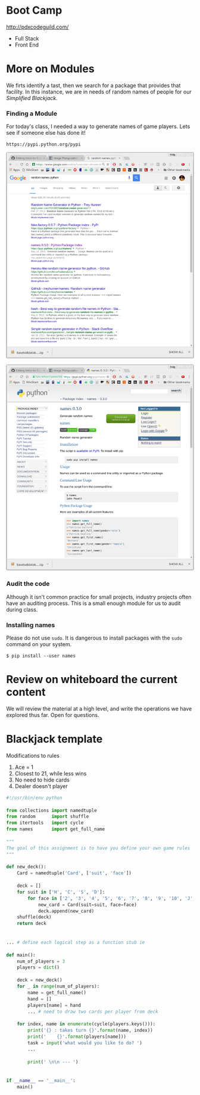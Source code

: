 # Boot Camp
http://pdxcodeguild.com/
* Full Stack
* Front End

# More on Modules
We firts identify a tast, then we search for a package that provides that facility. In this instance, we are in needs of random names of people for our *Simplified Blackjack*.

### Finding a Module
For today's class, I needed a way to generate names of game players. Lets see if someone else has done it!

```
https://pypi.python.org/pypi
```

![Names search](./example-files/search.png)

![Names search](./example-files/find.png)

### Audit the code
Although it isn't common practice for small projects, industry projects often have an auditing process. This is a small enough module for us to audit during class. 

### Installing **names**
Please do not use `sudo`. It is dangerous to install packages with the `sudo` command on your system.

```
$ pip install --user names
```

# Review on whiteboard the current content

We will review the material at a high level, and write the operations we have explored thus far. Open for questions.

# Blackjack template

Modifications to rules

1. Ace = 1
2. Closest to 21, while less wins
3. No need to hide cards
4. Dealer doesn't player

```python
#!/usr/bin/env python                                                                                    

from collections import namedtuple
from random      import shuffle
from itertools   import cycle
from names       import get_full_name

"""                                                                                                      
The goal of this assignment is to have you define your own game rules                                    
"""

def new_deck():
    Card = namedtuple('Card', ['suit', 'face'])

    deck = []
    for suit in ['H', 'C', 'S', 'D']:
        for face in ['2', '3', '4', '5', '6', '7', '8', '9', '10', 'J', 'Q', 'K', 'A']:
            new_card = Card(suit=suit, face=face)
            deck.append(new_card)
    shuffle(deck)
    return deck


... # define each logical step as a function stub ie

def main():
    num_of_players = 3
    players = dict()

    deck = new_deck()
    for _ in range(num_of_players):
        name = get_full_name()
        hand = []
        players[name] = hand
        ... # need to draw two cards per player from deck

    for index, name in enumerate(cycle(players.keys())):
        print('{} : takes turn {}'.format(name, index))
        print('    {}'.format(players[name]))
        task = input('what would you like to do? ')
        ...

        print(' \n\n --- ')


if __name__ == '__main__':
    main()
```

